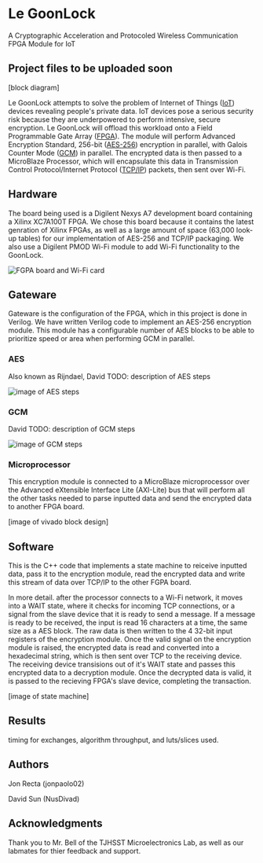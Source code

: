 # Le GoonLock

A Cryptographic Acceleration and Protocoled Wireless Communication FPGA Module for IoT

## Project files to be uploaded soon

[block diagram]

Le GoonLock attempts to solve the problem of Internet of Things ([IoT](https://en.wikipedia.org/wiki/Internet_of_things)) devices revealing people's private data. IoT devices pose a serious security risk because they are underpowered to perform intensive, secure encryption. Le GoonLock will offload this workload onto a Field Programmable Gate Array ([FPGA](http://en.wikipedia.nom.ke/wiki/Field-programmable_gate_array)). The module will perform Advanced Encryption Standard, 256-bit ([AES-256](https://en.wikipedia.org/wiki/Advanced_Encryption_Standard)) encryption in parallel, with Galois Counter Mode ([GCM](https://en.wikipedia.org/wiki/Galois/Counter_Mode)) in parallel. The encrypted data is then passed to a MicroBlaze Processor, which will encapsulate this data in Transmission Control Protocol/Internet Protocol ([TCP/IP](http://en.wikipedia.nym.mn/wiki/Internet_protocol_suite)) packets, then sent over Wi-Fi.

## Hardware
The board being used is a Digilent Nexys A7 development board containing a Xilinx XC7A100T FPGA. We chose this board because it contains the latest genration of Xilinx FPGAs, as well as a large amount of space (63,000 look-up tables) for our implementation of AES-256 and TCP/IP packaging. We also use a Digilent PMOD Wi-Fi module to add Wi-Fi functionality to the GoonLock.

![FGPA board and Wi-Fi card](https://cdn10.bigcommerce.com/s-7gavg/products/629/images/5235/NexysA7-obl-600__85101.1541089437.1280.1280.jpg?c=2)

## Gateware
Gateware is the configuration of the FPGA, which in this project is done in Verilog. We have written Verilog code to implement an AES-256 encryption module. This module has a configurable number of AES blocks to be able to prioritize speed or area when performing GCM in parallel. 

### AES
Also known as Rijndael, David TODO: description of AES steps


![image of AES steps](https://upload.wikimedia.org/wikipedia/commons/9/98/Aes_round_function-new.svg)


### GCM
David TODO: description of GCM steps

![image of GCM steps](https://upload.wikimedia.org/wikipedia/commons/thumb/2/25/GCM-Galois_Counter_Mode_with_IV.svg/500px-GCM-Galois_Counter_Mode_with_IV.svg.png)


### Microprocessor

This encryption module is connected to a MicroBlaze microprocessor over the Advanced eXtensible Interface Lite (AXI-Lite) bus that will perform all the other tasks needed to parse inputted data and send the encrypted data to another FPGA board.

[image of vivado block design]


## Software
This is the C++ code that implements a state machine to reiceive inputted data, pass it to the encryption module, read the encrypted data and write this stream of data over TCP/IP to the other FGPA board. 

In more detail. after the processor connects to a Wi-Fi network, it moves into a WAIT state, where it checks for incoming TCP connections, or a signal from the slave device that it is ready to send a message. If a message is ready to be received, the input is read 16 characters at a time, the same size as a AES block. The raw data is then written to the 4 32-bit input registers of the encryption module. Once the valid signal on the encryption module is raised, the encrypted data is read and converted into a hexadecimal string, which is then sent over TCP to the receiving device. The receiving device transisions out of it's WAIT state and passes this encrypted data to a decryption module. Once the decrypted data is valid, it is passed to the recieving FPGA's slave device, completing the transaction.

[image of state machine]

## Results
timing for exchanges, algorithm throughput, and luts/slices used.

## Authors
Jon Recta (jonpaolo02)

David Sun (NusDivad)
## Acknowledgments
Thank you to Mr. Bell of the TJHSST Microelectronics Lab, as well as our labmates for thier feedback and support.
